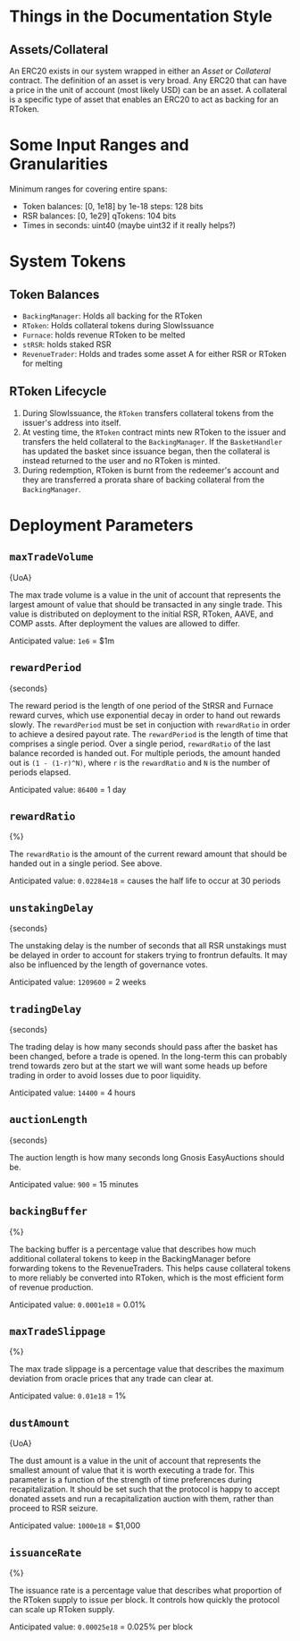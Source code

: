 # Things in the Documentation Style

## Assets/Collateral

An ERC20 exists in our system wrapped in either an _Asset_ or _Collateral_ contract. The definition of an asset is very broad. Any ERC20 that can have a price in the unit of account (most likely USD) can be an asset. A collateral is a specific type of asset that enables an ERC20 to act as backing for an RToken.


# Some Input Ranges and Granularities

Minimum ranges for covering entire spans:

- Token balances: [0, 1e18] by 1e-18 steps: 128 bits
- RSR balances: [0, 1e29] qTokens: 104 bits
- Times in seconds: uint40 (maybe uint32 if it really helps?)

# System Tokens

## Token Balances

- `BackingManager`: Holds all backing for the RToken
- `RToken`: Holds collateral tokens during SlowIssuance
- `Furnace`: holds revenue RToken to be melted
- `stRSR`: holds staked RSR
- `RevenueTrader`: Holds and trades some asset A for either RSR or RToken for melting

## RToken Lifecycle

1. During SlowIssuance, the `RToken` transfers collateral tokens from the issuer's address into itself.
2. At vesting time, the `RToken` contract mints new RToken to the issuer and transfers the held collateral to the `BackingManager`. If the `BasketHandler` has updated the basket since issuance began, then the collateral is instead returned to the user and no RToken is minted.
3. During redemption, RToken is burnt from the redeemer's account and they are transferred a prorata share of backing collateral from the `BackingManager`.

# Deployment Parameters

## `maxTradeVolume`

{UoA}

The max trade volume is a value in the unit of account that represents the largest amount of value that should be transacted in any single trade. This value is distributed on deployment to the initial RSR, RToken, AAVE, and COMP assts. After deployment the values are allowed to differ.

Anticipated value: `1e6` = $1m

## `rewardPeriod`

{seconds}

The reward period is the length of one period of the StRSR and Furnace reward curves, which use exponential decay in order to hand out rewards slowly. The `rewardPeriod` must be set in conjuction with `rewardRatio` in order to achieve a desired payout rate. The `rewardPeriod` is the length of time that comprises a single period. Over a single period, `rewardRatio` of the last balance recorded is handed out. For multiple periods, the amount handed out is `(1 - (1-r)^N)`, where `r` is the `rewardRatio` and `N` is the number of periods elapsed.

Anticipated value: `86400` = 1 day

## `rewardRatio`

{%}

The `rewardRatio` is the amount of the current reward amount that should be handed out in a single period. See above.

Anticipated value: `0.02284e18` = causes the half life to occur at 30 periods

## `unstakingDelay`

{seconds}

The unstaking delay is the number of seconds that all RSR unstakings must be delayed in order to account for stakers trying to frontrun defaults. It may also be influenced by the length of governance votes.

Anticipated value: `1209600` = 2 weeks

## `tradingDelay`

{seconds}

The trading delay is how many seconds should pass after the basket has been changed, before a trade is opened. In the long-term this can probably trend towards zero but at the start we will want some heads up before trading in order to avoid losses due to poor liquidity.

Anticipated value: `14400` = 4 hours

## `auctionLength`

{seconds}

The auction length is how many seconds long Gnosis EasyAuctions should be.

Anticipated value: `900` = 15 minutes

## `backingBuffer`

{%}

The backing buffer is a percentage value that describes how much additional collateral tokens to keep in the BackingManager before forwarding tokens to the RevenueTraders. This helps cause collateral tokens to more reliably be converted into RToken, which is the most efficient form of revenue production.

Anticipated value: `0.0001e18` = 0.01%

## `maxTradeSlippage`

{%}

The max trade slippage is a percentage value that describes the maximum deviation from oracle prices that any trade can clear at.

Anticipated value: `0.01e18` = 1%

## `dustAmount`

{UoA}

The dust amount is a value in the unit of account that represents the smallest amount of value that it is worth executing a trade for. This parameter is a function of the strength of time preferences during recapitalization. It should be set such that the protocol is happy to accept donated assets and run a recapitalization auction with them, rather than proceed to RSR seizure.

Anticipated value: `1000e18` = $1,000

## `issuanceRate`

{%}

The issuance rate is a percentage value that describes what proportion of the RToken supply to issue per block. It controls how quickly the protocol can scale up RToken supply.

Anticipated value: `0.00025e18` = 0.025% per block
